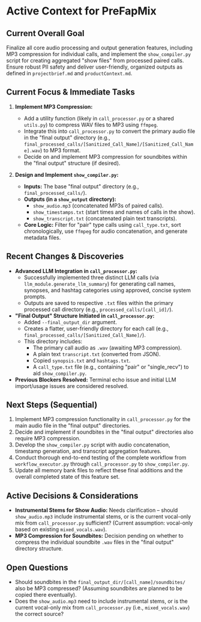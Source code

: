 # Active Context for PreFapMix

## Current Overall Goal

Finalize all core audio processing and output generation features, including MP3 compression for individual calls, and implement the `show_compiler.py` script for creating aggregated "show files" from processed paired calls. Ensure robust PII safety and deliver user-friendly, organized outputs as defined in `projectbrief.md` and `productContext.md`.

## Current Focus & Immediate Tasks

1.  **Implement MP3 Compression:** 
    *   Add a utility function (likely in `call_processor.py` or a shared `utils.py`) to compress WAV files to MP3 using `ffmpeg`.
    *   Integrate this into `call_processor.py` to convert the primary audio file in the "final output" directory (e.g., `final_processed_calls/[Sanitized_Call_Name]/[Sanitized_Call_Name].wav`) to MP3 format.
    *   Decide on and implement MP3 compression for soundbites within the "final output" structure (if desired).

2.  **Design and Implement `show_compiler.py`:**
    *   **Inputs:** The base "final output" directory (e.g., `final_processed_calls/`).
    *   **Outputs (in a `show_output` directory):** 
        *   `show_audio.mp3` (concatenated MP3s of paired calls).
        *   `show_timestamps.txt` (start times and names of calls in the show).
        *   `show_transcript.txt` (concatenated plain text transcripts).
    *   **Core Logic:** Filter for "pair" type calls using `call_type.txt`, sort chronologically, use `ffmpeg` for audio concatenation, and generate metadata files.

## Recent Changes & Discoveries

*   **Advanced LLM Integration in `call_processor.py`:** 
    *   Successfully implemented three distinct LLM calls (via `llm_module.generate_llm_summary`) for generating call names, synopses, and hashtag categories using approved, concise system prompts.
    *   Outputs are saved to respective `.txt` files within the primary processed call directory (e.g., `processed_calls/[call_id]/`).
*   **"Final Output" Structure Initiated in `call_processor.py`:**
    *   Added `--final_output_dir` argument.
    *   Creates a flatter, user-friendly directory for each call (e.g., `final_processed_calls/[Sanitized_Call_Name]/`).
    *   This directory includes:
        *   The primary call audio as `.wav` (awaiting MP3 compression).
        *   A plain text `transcript.txt` (converted from JSON).
        *   Copied `synopsis.txt` and `hashtags.txt`.
        *   A `call_type.txt` file (e.g., containing "pair" or "single_recv") to aid `show_compiler.py`.
*   **Previous Blockers Resolved:** Terminal echo issue and initial LLM import/usage issues are considered resolved.

## Next Steps (Sequential)

1.  Implement MP3 compression functionality in `call_processor.py` for the main audio file in the "final output" directories.
2.  Decide and implement if soundbites in the "final output" directories also require MP3 compression.
3.  Develop the `show_compiler.py` script with audio concatenation, timestamp generation, and transcript aggregation features.
4.  Conduct thorough end-to-end testing of the complete workflow from `workflow_executor.py` through `call_processor.py` to `show_compiler.py`.
5.  Update all memory bank files to reflect these final additions and the overall completed state of this feature set.

## Active Decisions & Considerations

*   **Instrumental Stems for Show Audio:** Needs clarification – should `show_audio.mp3` include instrumental stems, or is the current vocal-only mix from `call_processor.py` sufficient? (Current assumption: vocal-only based on existing `mixed_vocals.wav`).
*   **MP3 Compression for Soundbites:** Decision pending on whether to compress the individual soundbite `.wav` files in the "final output" directory structure.

## Open Questions

*   Should soundbites in the `final_output_dir/[call_name]/soundbites/` also be MP3 compressed? (Assuming soundbites are planned to be copied there eventually).
*   Does the `show_audio.mp3` need to include instrumental stems, or is the current vocal-only mix from `call_processor.py` (i.e., `mixed_vocals.wav`) the correct source?